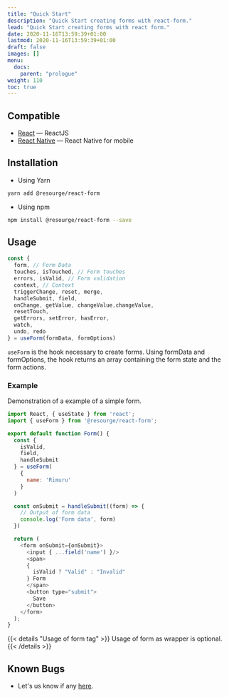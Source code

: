 ```yaml
---
title: "Quick Start"
description: "Quick Start creating forms with react-form."
lead: "Quick Start creating forms with react form."
date: 2020-11-16T13:59:39+01:00
lastmod: 2020-11-16T13:59:39+01:00
draft: false
images: []
menu:
  docs:
    parent: "prologue"
weight: 110
toc: true
---
```


## Compatible

- [React](https://reactjs.com/) — ReactJS
- [React Native](https://react-native.org/) — React Native for mobile

## Installation

- Using Yarn

```bash
yarn add @resourge/react-form
```

- Using npm

```bash
npm install @resourge/react-form --save
```

## Usage

```javascript
const {
  form, // Form Data
  touches, isTouched, // Form touches
  errors, isValid, // Form validation
  context, // Context
  triggerChange, reset, merge,
  handleSubmit, field,
  onChange, getValue, changeValue,changeValue, 
  resetTouch,
  getErrors, setError, hasError, 
  watch,
  undo, redo
} = useForm(formData, formOptions)
```

`useForm` is the hook necessary to create forms. Using formData and formOptions, the hook returns an array containing the form state and the form actions.

### Example

Demonstration of a example of a simple form.

```javascript
import React, { useState } from 'react';
import { useForm } from '@resourge/react-form';

export default function Form() {
  const { 
    isValid,
    field, 
    handleSubmit 
  } = useForm(
    { 
      name: 'Rimuru' 
    }
  )

  const onSubmit = handleSubmit((form) => {
    // Output of form data
    console.log('Form data', form)
  })

  return (
    <form onSubmit={onSubmit}>
      <input { ...field('name') }/>
      <span>
      {
        isValid ? "Valid" : "Invalid" 
      } Form
      </span>
      <button type="submit">
        Save
      </button>
    </form>
  );
}
```

{{< details "Usage of form tag" >}}
Usage of form as wrapper is optional.
{{< /details >}}

## Known Bugs

- Let's us know if any <a href="https://github.com/resourge/react-form/issues">here</a>.

